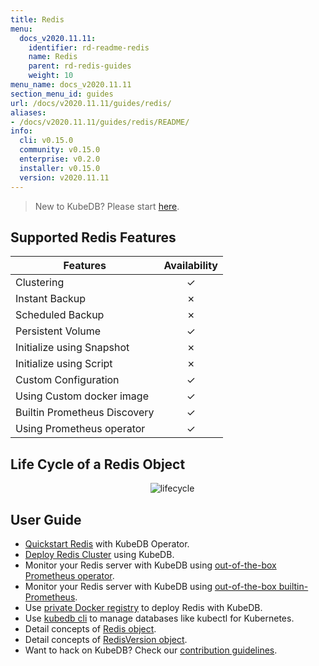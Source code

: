 ```yaml
---
title: Redis
menu:
  docs_v2020.11.11:
    identifier: rd-readme-redis
    name: Redis
    parent: rd-redis-guides
    weight: 10
menu_name: docs_v2020.11.11
section_menu_id: guides
url: /docs/v2020.11.11/guides/redis/
aliases:
- /docs/v2020.11.11/guides/redis/README/
info:
  cli: v0.15.0
  community: v0.15.0
  enterprise: v0.2.0
  installer: v0.15.0
  version: v2020.11.11
---
```


> New to KubeDB? Please start [here](/docs/v2020.11.11/README).

## Supported Redis Features

| Features                     | Availability |
| ---------------------------- | :----------: |
| Clustering                   |   &#10003;   |
| Instant Backup               |   &#10007;   |
| Scheduled Backup             |   &#10007;   |
| Persistent Volume            |   &#10003;   |
| Initialize using Snapshot    |   &#10007;   |
| Initialize using Script      |   &#10007;   |
| Custom Configuration         |   &#10003;   |
| Using Custom docker image    |   &#10003;   |
| Builtin Prometheus Discovery |   &#10003;   |
| Using Prometheus operator    |   &#10003;   |

## Life Cycle of a Redis Object

<p align="center">
  <img alt="lifecycle"  src="/docs/v2020.11.11/images/redis/redis-lifecycle.svg">
</p>

## User Guide

- [Quickstart Redis](/docs/v2020.11.11/guides/redis/quickstart/quickstart) with KubeDB Operator.
- [Deploy Redis Cluster](/docs/v2020.11.11/guides/redis/clustering/redis-cluster) using KubeDB.
- Monitor your Redis server with KubeDB using [out-of-the-box Prometheus operator](/docs/v2020.11.11/guides/redis/monitoring/using-prometheus-operator).
- Monitor your Redis server with KubeDB using [out-of-the-box builtin-Prometheus](/docs/v2020.11.11/guides/redis/monitoring/using-builtin-prometheus).
- Use [private Docker registry](/docs/v2020.11.11/guides/redis/private-registry/using-private-registry) to deploy Redis with KubeDB.
- Use [kubedb cli](/docs/v2020.11.11/guides/redis/cli/cli) to manage databases like kubectl for Kubernetes.
- Detail concepts of [Redis object](/docs/v2020.11.11/guides/redis/concepts/redis).
- Detail concepts of [RedisVersion object](/docs/v2020.11.11/guides/redis/concepts/catalog).
- Want to hack on KubeDB? Check our [contribution guidelines](/docs/v2020.11.11/CONTRIBUTING).
